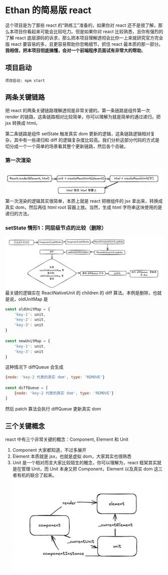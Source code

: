 # Ethan 的简易版 react
这个项目是为了那些 react 的“熟练工”准备的，如果你对 react 还不是很了解，那么本项目你看起来可能会比较吃力。但是如果你对 react 比较熟悉，且你有强烈的了解 react 底层源码的诉求，那么把本项目理解透彻会比你一上来就研究官方完全版 react 要容易的多，且更容易帮助你忽略细节，抓住 react 最本质的那一部分。**我相信，把本项目彻底搞懂，会对一个前端程序员面试有非常大的帮助**。

## 项目启动
```shell
项目启动: npm start
```

## 两条关键链路
把 react 的两条关键链路理解透彻是非常关键的。第一条链路是组件第一次 render 的链路，这条链路相对比较简单，你可以理解为就是简单的通过递归，把 jsx 转换成 html。

第二条链路是组件 setState 触发真实 dom 更新的逻辑，这条链路逻辑相对复杂，其中有一些递归和 diff 的逻辑复杂度比较高。我们分析这部分代码的方式是切分成一个一个简单的场景看其整个更新链路，然后各个击破。

### 第一次渲染
![第一次渲染](/assets/first-render.png "第一次渲染")
第一次渲染的逻辑其实很简单，本质上就是 react 把根组件的 jsx 拿出来，转换成真实 dom，然后再往 html root 容器上放。当然，生成 html 字符串这块使用的是递归的方法。

### setState 情形1：同层级节点的比较（删除）
![](/assets/delete.png "删除 dom")
最关键的逻辑实在 ReactNativeUnit 的 children 的 diff 算法。本例是删除，也就是说，oldUnitMap 是 
```javascript
const oldUnitMap = {
    'key-1': unit,
    'key-2': unit,
    'key-3': unit
}

const newUnitMap = {
    'key-1': unit,
    'key-3': unit
}
```
这种情况下 diffQueue 会生成
```javascript
{node: 'key-2 代表的真实 dom', type: 'REMOVE'} 

const diffQueue = [
    {node: 'key-2 代表的真实 dom', type: 'REMOVE'} 
]
```
然后 patch 算法会执行 diffQueue 更新真实 dom



## 三个关键概念
react 中有三个非常关键的概念：Component, Element 和 Unit
1. Component 大家都知道，不过多展开
2. Element 本质就是 jsx，也就是虚拟 dom，大家其实也很熟悉
3. Unit 是一个相对而言大家比较陌生的概念，你可以理解为，react 框架其实就是在管理 Unit，而 Unit 本身又把 Component，Element 以及真实 dom 这三者有机的联合了起来。
![三个关键概念的关系](/assets/relation.png "三个关键概念的关系")